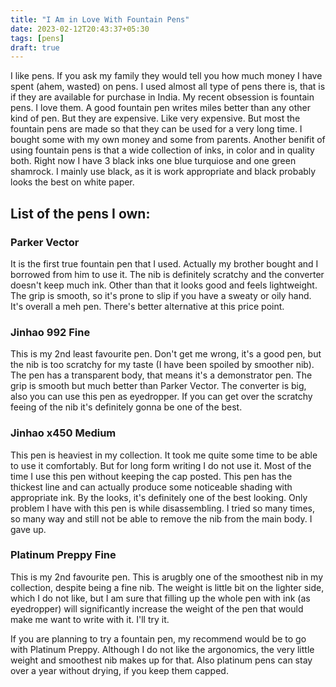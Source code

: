 ```yaml
---
title: "I Am in Love With Fountain Pens"
date: 2023-02-12T20:43:37+05:30
tags: [pens]
draft: true
---
```

I like pens. If you ask my family they would tell you how much money I have spent (ahem, wasted) on pens. I used almost all type of pens there is, that is if they are available for purchase in India. 
My recent obsession is fountain pens. I love them. A good fountain pen writes miles better than any other kind of pen. But they are expensive. Like very expensive. But most the fountain pens are made so that they can be used for a very long time. I bought some with my own money and some from parents. 
Another benifit of using fountain pens is that a wide collection of inks, in color and in quality both. Right now I have 3 black inks one blue turquiose and one green shamrock. I mainly use black, as it is work appropriate and black probably looks the best on white paper.  
## List of the pens I own:
### Parker Vector
It is the first true fountain pen that I used. Actually my brother bought and I borrowed from him to use it. The nib is definitely scratchy and the converter doesn't keep much ink. Other than that it looks good and feels lightweight. The grip is smooth, so it's prone to slip if you have a sweaty or oily hand. It's overall a meh pen. There's better alternative at this price point. 

### Jinhao 992 Fine
This is my 2nd least favourite pen. Don't get me wrong, it's a good pen, but the nib is too scratchy for my taste (I have been spoiled by smoother nib). The pen has a transparent body, that means it's a demonstrator pen. The grip is smooth but much better than Parker Vector. The converter is big, also you can use this pen as eyedropper. If you can get over the scratchy feeing of the nib it's definitely gonna be one of the best. 

### Jinhao x450 Medium
This pen is heaviest in my collection. It took me quite some time to be able to use it comfortably. But for long form writing I do not use it. Most of the time I use this pen without keeping the cap posted. This pen has the thickest line and can actually produce some noticeable shading with appropriate ink. By the looks, it's definitely one of the best looking. Only problem I have with this pen is while disassembling. I tried so many times, so many way and still not be able to remove
the nib from the main body. I gave up. 

### Platinum Preppy Fine
This is my 2nd favourite pen. This is arugbly one of the smoothest nib in my collection, despite being a fine nib. The weight is little bit on the lighter side, which I do not like, but I am sure that filling up the whole pen with ink (as eyedropper) will significantly increase the weight of the pen that would make me want to write with it. I'll try it. 


If you are planning to try a fountain pen, my recommend would be to go with Platinum Preppy. Although I do not like the argonomics, the very little weight and smoothest nib makes up for that. Also platinum pens can stay over a year without drying, if you keep them capped. 
